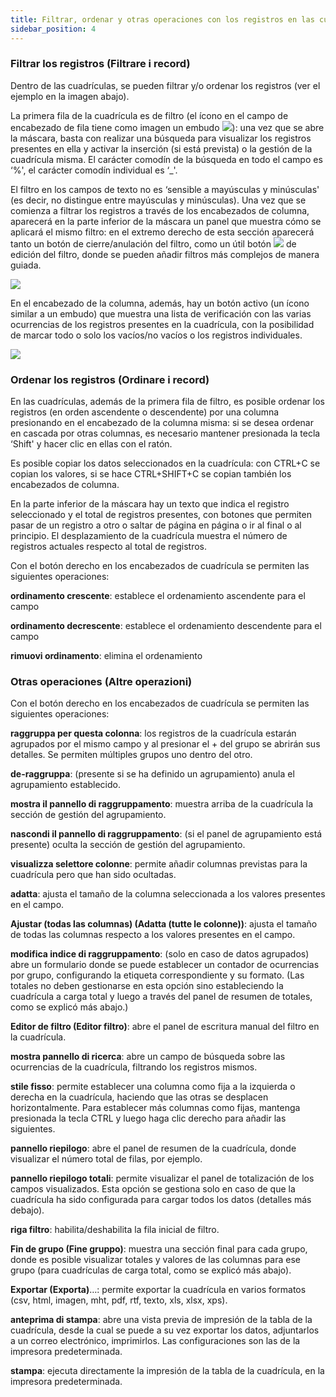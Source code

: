 ```yaml
---
title: Filtrar, ordenar y otras operaciones con los registros en las cuadrículas (Filtrare, ordinare e altre operazioni con i record nelle griglie)
sidebar_position: 4
---
```


### Filtrar los registros (Filtrare i record)

Dentro de las cuadrículas, se pueden filtrar y/o ordenar los registros (ver el ejemplo en la imagen abajo).  

La primera fila de la cuadrícula es de filtro (el ícono en el campo de encabezado de fila tiene como imagen un embudo ![](/img/neutral/common/filter.png)): una vez que se abre la máscara, basta con realizar una búsqueda para visualizar los registros presentes en ella y activar la inserción (si está prevista) o la gestión de la cuadrícula misma. El carácter comodín de la búsqueda en todo el campo es ‘%', el carácter comodín individual es ‘_'.  

El filtro en los campos de texto no es ‘sensible a mayúsculas y minúsculas' (es decir, no distingue entre mayúsculas y minúsculas). Una vez que se comienza a filtrar los registros a través de los encabezados de columna, aparecerá en la parte inferior de la máscara un panel que muestra cómo se aplicará el mismo filtro: en el extremo derecho de esta sección aparecerá tanto un botón de cierre/anulación del filtro, como un útil botón ![](/img/neutral/common/pencil.png) de edición del filtro, donde se pueden añadir filtros más complejos de manera guiada. 

![](/img/it-it/guide/operations-with-data/filter-sort-and-other-operations-with-records-in-grids/image03.png)

En el encabezado de la columna, además, hay un botón activo (un ícono similar a un embudo) que muestra una lista de verificación con las varias ocurrencias de los registros presentes en la cuadrícula, con la posibilidad de marcar todo o solo los vacíos/no vacíos o los registros individuales. 

![](/img/it-it/guide/operations-with-data/filter-sort-and-other-operations-with-records-in-grids/image04.png)

### Ordenar los registros (Ordinare i record)

En las cuadrículas, además de la primera fila de filtro, es posible ordenar los registros (en orden ascendente o descendente) por una columna presionando en el encabezado de la columna misma: si se desea ordenar en cascada por otras columnas, es necesario mantener presionada la tecla ‘Shift' y hacer clic en ellas con el ratón.  

Es posible copiar los datos seleccionados en la cuadrícula: con CTRL+C se copian los valores, si se hace CTRL+SHIFT+C se copian también los encabezados de columna.  

En la parte inferior de la máscara hay un texto que indica el registro seleccionado y el total de registros presentes, con botones que permiten pasar de un registro a otro o saltar de página en página o ir al final o al principio. El desplazamiento de la cuadrícula muestra el número de registros actuales respecto al total de registros.  

Con el botón derecho en los encabezados de cuadrícula se permiten las siguientes operaciones:  

**ordinamento crescente**: establece el ordenamiento ascendente para el campo  

**ordinamento decrescente**: establece el ordenamiento descendente para el campo  

**rimuovi ordinamento**: elimina el ordenamiento  

### Otras operaciones (Altre operazioni)

Con el botón derecho en los encabezados de cuadrícula se permiten las siguientes operaciones:  

**raggruppa per questa colonna**: los registros de la cuadrícula estarán agrupados por el mismo campo y al presionar el + del grupo se abrirán sus detalles. Se permiten múltiples grupos uno dentro del otro.  

**de-raggruppa**: (presente si se ha definido un agrupamiento) anula el agrupamiento establecido.  

**mostra il pannello di raggruppamento**: muestra arriba de la cuadrícula la sección de gestión del agrupamiento.  

**nascondi il pannello di raggruppamento**: (si el panel de agrupamiento está presente) oculta la sección de gestión del agrupamiento.  

**visualizza selettore colonne**: permite añadir columnas previstas para la cuadrícula pero que han sido ocultadas.  

**adatta**: ajusta el tamaño de la columna seleccionada a los valores presentes en el campo.  

**Ajustar (todas las columnas) (Adatta (tutte le colonne))**: ajusta el tamaño de todas las columnas respecto a los valores presentes en el campo.  

**modifica indice di raggruppamento**: (solo en caso de datos agrupados) abre un formulario donde se puede establecer un contador de ocurrencias por grupo, configurando la etiqueta correspondiente y su formato. (Las totales no deben gestionarse en esta opción sino estableciendo la cuadrícula a carga total y luego a través del panel de resumen de totales, como se explicó más abajo.)  

**Editor de filtro (Editor filtro)**: abre el panel de escritura manual del filtro en la cuadrícula.  

**mostra pannello di ricerca**: abre un campo de búsqueda sobre las ocurrencias de la cuadrícula, filtrando los registros mismos.  

**stile fisso**: permite establecer una columna como fija a la izquierda o derecha en la cuadrícula, haciendo que las otras se desplacen horizontalmente. Para establecer más columnas como fijas, mantenga presionada la tecla CTRL y luego haga clic derecho para añadir las siguientes.  

**pannello riepilogo**: abre el panel de resumen de la cuadrícula, donde visualizar el número total de filas, por ejemplo.  

**pannello riepilogo totali**: permite visualizar el panel de totalización de los campos visualizados. Esta opción se gestiona solo en caso de que la cuadrícula ha sido configurada para cargar todos los datos (detalles más debajo).  

**riga filtro**: habilita/deshabilita la fila inicial de filtro.  

**Fin de grupo (Fine gruppo)**: muestra una sección final para cada grupo, donde es posible visualizar totales y valores de las columnas para ese grupo (para cuadrículas de carga total, como se explicó más abajo).  

**Exportar (Exporta)**…: permite exportar la cuadrícula en varios formatos (csv, html, imagen, mht, pdf, rtf, texto, xls, xlsx, xps).  

**anteprima di stampa**: abre una vista previa de impresión de la tabla de la cuadrícula, desde la cual se puede a su vez exportar los datos, adjuntarlos a un correo electrónico, imprimirlos. Las configuraciones son las de la impresora predeterminada.  

**stampa**: ejecuta directamente la impresión de la tabla de la cuadrícula, en la impresora predeterminada.